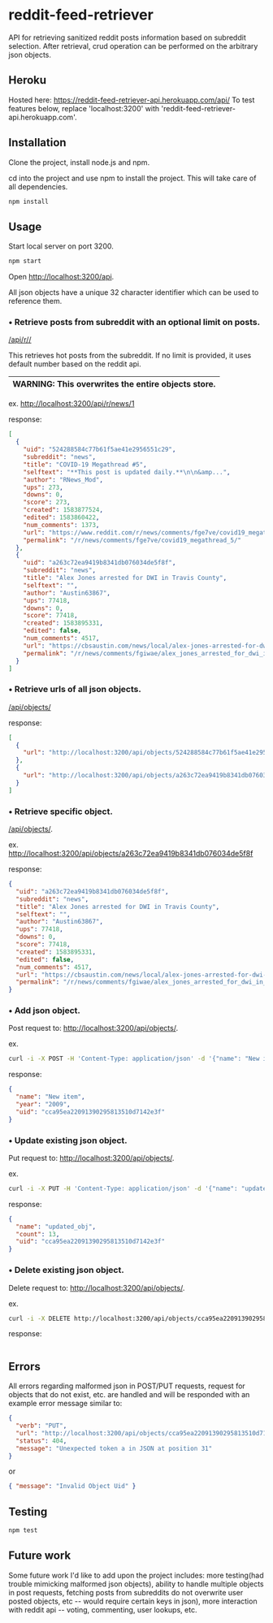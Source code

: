 # reddit-feed-retriever

API for retrieving sanitized reddit posts information based on subreddit selection.
After retrieval, crud operation can be performed on the arbitrary json objects.

## Heroku
Hosted here: https://reddit-feed-retriever-api.herokuapp.com/api/
To test features below, replace 'localhost:3200' with 'reddit-feed-retriever-api.herokuapp.com'.

## Installation

Clone the project, install node.js and npm.

cd into the project and use npm to install the project. This will take care of all dependencies.

```bash
npm install
```

## Usage

Start local server on port 3200.

```bash
npm start
```

Open [http://localhost:3200/api](http://localhost:3200/api).

All json objects have a unique 32 character identifier which can be used to reference them.

### • Retrieve posts from subreddit with an optional limit on posts.

[/api/r/<SUBREDDIT>/<LIMIT>](http://localhost:3200/api/r/news/)

This retrieves hot posts from the subreddit. If no limit is provided, it uses default number based on the reddit api.

| WARNING: This overwrites the entire objects store. |
| -------------------------------------------------- |


ex. [http://localhost:3200/api/r/news/1](http://localhost:3200/api/r/news/1)

response:

```json
[
  {
    "uid": "524288584c77b61f5ae41e2956551c29",
    "subreddit": "news",
    "title": "COVID-19 Megathread #5",
    "selftext": "**This post is updated daily.**\n\n&amp...",
    "author": "RNews_Mod",
    "ups": 273,
    "downs": 0,
    "score": 273,
    "created": 1583877524,
    "edited": 1583860422,
    "num_comments": 1373,
    "url": "https://www.reddit.com/r/news/comments/fge7ve/covid19_megathread_5/",
    "permalink": "/r/news/comments/fge7ve/covid19_megathread_5/"
  },
  {
    "uid": "a263c72ea9419b8341db076034de5f8f",
    "subreddit": "news",
    "title": "Alex Jones arrested for DWI in Travis County",
    "selftext": "",
    "author": "Austin63867",
    "ups": 77418,
    "downs": 0,
    "score": 77418,
    "created": 1583895331,
    "edited": false,
    "num_comments": 4517,
    "url": "https://cbsaustin.com/news/local/alex-jones-arrested-for-dwi-in-travis-county",
    "permalink": "/r/news/comments/fgiwae/alex_jones_arrested_for_dwi_in_travis_county/"
  }
]

```

### • Retrieve urls of all json objects.

[/api/objects/](http://localhost:3200/api/objects/)

response:

```json
[
  {
    "url": "http://localhost:3200/api/objects/524288584c77b61f5ae41e2956551c29"
  },
  {
    "url": "http://localhost:3200/api/objects/a263c72ea9419b8341db076034de5f8f"
  }
]
```

### • Retrieve specific object.

[/api/objects/<UID>](http://localhost:3200/api/objects/).

ex. [http://localhost:3200/api/objects/a263c72ea9419b8341db076034de5f8f](http://localhost:3200/api/objects/a263c72ea9419b8341db076034de5f8f)

response:

```json
{
  "uid": "a263c72ea9419b8341db076034de5f8f",
  "subreddit": "news",
  "title": "Alex Jones arrested for DWI in Travis County",
  "selftext": "",
  "author": "Austin63867",
  "ups": 77418,
  "downs": 0,
  "score": 77418,
  "created": 1583895331,
  "edited": false,
  "num_comments": 4517,
  "url": "https://cbsaustin.com/news/local/alex-jones-arrested-for-dwi-in-travis-county",
  "permalink": "/r/news/comments/fgiwae/alex_jones_arrested_for_dwi_in_travis_county/"
}
```

### • Add json object.

Post request to: [http://localhost:3200/api/objects/](http://localhost:3200/api/objects/).

ex.

```bash
curl -i -X POST -H 'Content-Type: application/json' -d '{"name": "New item", "year": "2009"}' http://localhost:3200/api/objects
```

response:

```json
{
  "name": "New item",
  "year": "2009",
  "uid": "cca95ea22091390295813510d7142e3f"
}
```

### • Update existing json object.

Put request to: [http://localhost:3200/api/objects/<UID>](http://localhost:3200/api/objects/).

ex.

```bash
curl -i -X PUT -H 'Content-Type: application/json' -d '{"name": "updated_obj", "count": 13}' http://localhost:3200/api/objects/cca95ea22091390295813510d7142e3f
```

response:

```json
{
  "name": "updated_obj",
  "count": 13,
  "uid": "cca95ea22091390295813510d7142e3f"
}
```

### • Delete existing json object.

Delete request to: [http://localhost:3200/api/objects/<UID>](http://localhost:3200/api/objects/).

ex.

```bash
curl -i -X DELETE http://localhost:3200/api/objects/cca95ea22091390295813510d7142e3f
```

response:

```json

```

## Errors

All errors regarding malformed json in POST/PUT requests, request for objects that do not exist, etc. are handled and will be responded with an example error message similar to:

```json
{
  "verb": "PUT",
  "url": "http://localhost:3200/api/objects/cca95ea22091390295813510d7142e3f",
  "status": 404,
  "message": "Unexpected token a in JSON at position 31"
}
```

or

```json
{ "message": "Invalid Object Uid" }
```

## Testing

```bash
npm test
```

## Future work

Some future work I'd like to add upon the project includes: more testing(had trouble mimicking malformed json objects), ability to handle multiple objects in post requests, fetching posts from subreddits do not overwrite user posted objects, etc -- would require certain keys in json), more interaction with reddit api -- voting, commenting, user lookups, etc.
